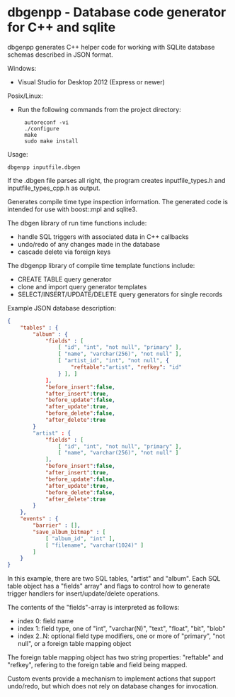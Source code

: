 # dbgenpp - Database code generator for C++ and sqlite

dbgenpp generates C++ helper code for working with SQLite database schemas
described in JSON format.

Windows:
- Visual Studio for Desktop 2012 (Express or newer)

Posix/Linux:
- Run the following commands from the project directory:

		autoreconf -vi
		./configure
		make
		sudo make install

Usage:

	dbgenpp inputfile.dbgen

If the .dbgen file parses all right, the program creates inputfile_types.h and
inputfile_types_cpp.h as output.

Generates compile time type inspection information. The generated code is
intended for use with boost::mpl and sqlite3.

The dbgen library of run time functions include:

- handle SQL triggers with associated data in C++ callbacks
- undo/redo of any changes made in the database
- cascade delete via foreign keys

The dbgenpp library of compile time template functions include:

- CREATE TABLE query generator
- clone and import query generator templates
- SELECT/INSERT/UPDATE/DELETE query generators for single records

Example JSON database description:

```json
{
	"tables" : {
		"album" : {
			"fields" : [
				[ "id", "int", "not null", "primary" ],
				[ "name", "varchar(256)", "not null" ],
				[ "artist_id", "int", "not null", { 
					"reftable":"artist", "refkey": "id" 
				} ], ]
			],
			"before_insert":false,
			"after_insert":true,
			"before_update":false,
			"after_update":true,
			"before_delete":false,
			"after_delete":true
		}
		"artist" : {
			"fields" : [
				[ "id", "int", "not null", "primary" ],
				[ "name", "varchar(256)", "not null" ]
			],
			"before_insert":false,
			"after_insert":true,
			"before_update":false,
			"after_update":true,
			"before_delete":false,
			"after_delete":true
		}
	},
	"events" : { 
		"barrier" : [], 
		"save_album_bitmap" : [
			[ "album_id", "int" ],
			[ "filename", "varchar(1024)" ]
		]
	}
}
```

In this example, there are two SQL tables, "artist" and "album". Each SQL
table object has a "fields" array" and flags to control how to generate
trigger handlers for insert/update/delete operations.

The contents of the "fields"-array is interpreted as follows:
- index 0: field name
- index 1: field type, one of "int", "varchar(N)", "text", "float", "bit",
	         "blob"
- index 2..N: optional field type modifiers, one or more of "primary", "not
	         null", or a foreign table mapping object

The foreign table mapping object has two string properties: "reftable" and
"refkey", refering to the foreign table and field being mapped.

Custom events provide a mechanism to implement actions that support undo/redo,
but which does not rely on database changes for invocation.
